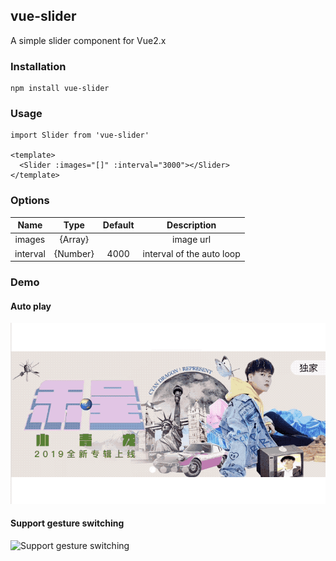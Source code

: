 ## vue-slider

A simple slider component for Vue2.x

### Installation

    npm install vue-slider

### Usage

    import Slider from 'vue-slider'

    <template>
      <Slider :images="[]" :interval="3000"></Slider>
    </template>

### Options

|    Name    | Type | Default | Description
| :--------: | :--: | :-----: | :--: |
| images     |  {Array}  |  | image url
| interval       |  {Number}  | 4000 | interval of the auto loop

### Demo

#### Auto play

![auto play](./doc/gif1.gif)

#### Support gesture switching

![Support gesture switching](./doc/gif2.gif)